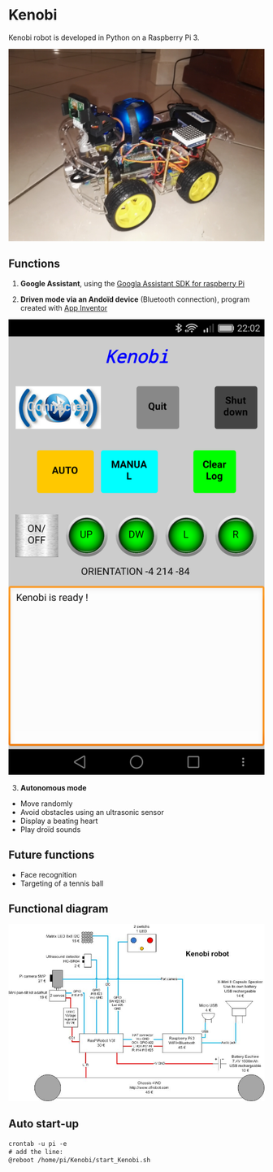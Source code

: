 # Kenobi
Kenobi robot is developed in Python on a Raspberry Pi 3.

![photo Kenobi](Kenobi.jpg)

## Functions
1. **Google Assistant**, using the [Googla Assistant SDK for raspberry Pi](https://developers.google.com/assistant/sdk/prototype/getting-started-pi-python/)

2. **Driven mode via an Andoïd device** (Bluetooth connection), program created with [App Inventor](http://ai2.appinventor.mit.edu/?locale=en#4644884558643200)

![photo appli android](android/Screenshot_appli.png)

3. **Autonomous mode**
- Move randomly
- Avoid obstacles using an ultrasonic sensor
- Display a beating heart
- Play droïd sounds

## Future functions
- Face recognition
- Targeting of a tennis ball

## Functional diagram

![Functional diagram](archi.jpg)

## Auto start-up

```
crontab -u pi -e
# add the line:
@reboot /home/pi/Kenobi/start_Kenobi.sh
```
